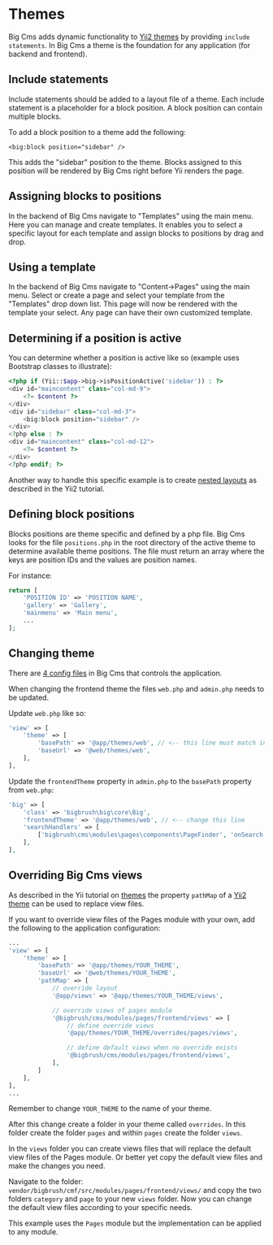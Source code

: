 # Themes

Big Cms adds dynamic functionality to [Yii2 themes](http://www.yiiframework.com/doc-2.0/guide-output-theming.html) by
providing `include statements`. In Big Cms a theme is the foundation for any application (for backend and frontend).


## Include statements <span id="include-statements"></span>

Include statements should be added to a layout file of a theme. Each include statement is a placeholder for a block position. A block
position can contain multiple blocks.

To add a block position to a theme add the following:

```
<big:block position="sidebar" />
```

This adds the "sidebar" position to the theme. Blocks assigned to this position will be rendered by Big Cms right before
Yii renders the page.


## Assigning blocks to positions <span id="templates-assigning-blocks"></span>

In the backend of Big Cms navigate to "Templates" using the main menu. Here you can manage and create templates. It enables you to
select a specific layout for each template and assign blocks to positions by drag and drop.


## Using a template <span id="using-a-template"></span>

In the backend of Big Cms navigate to "Content->Pages" using the main menu. Select or create a page and select your template from
the "Templates" drop down list. This page will now be rendered with the template your select. Any page can have their own customized
template.


## Determining if a position is active <span id="is-position-active"></span>

You can determine whether a position is active like so (example uses Bootstrap classes to illustrate):

~~~php
<?php if (Yii::$app->big->isPositionActive('sidebar')) : ?>
<div id="maincontent" class="col-md-9">
    <?= $content ?>
</div>
<div id="sidebar" class="col-md-3">
    <big:block position="sidebar" />
</div>
<?php else : ?>
<div id="maincontent" class="col-md-12">
    <?= $content ?>
</div>
<?php endif; ?>
~~~

Another way to handle this specific example is to create
[nested layouts](http://www.yiiframework.com/doc-2.0/guide-structure-views.html#nested-layouts) as described
in the Yii2 tutorial.

## Defining block positions

Blocks positions are theme specific and defined by a php file. Big Cms looks for the file `positions.php` in the root directory
of the active theme to determine available theme positions. The file must return an array where the keys are
position IDs and the values are position names.

For instance:

~~~php
return [
    'POSITION ID' => 'POSITION NAME',
    'gallery' => 'Gallery',
    'mainmenu' => 'Main menu',
    ...
];
~~~


## Changing theme
There are [4 config files](introduction.md#configuration-) in Big Cms that controls the application.

When changing the frontend theme the files `web.php` and `admin.php` needs to be updated.

Update `web.php` like so:

~~~php
'view' => [
    'theme' => [
        'basePath' => '@app/themes/web', // <-- this line must match in admin.php
        'baseUrl' => '@web/themes/web',
    ],
],
~~~

Update the `frontendTheme` property in `admin.php` to the `basePath` property from `web.php`:

~~~php
'big' => [
    'class' => 'bigbrush\big\core\Big',
    'frontendTheme' => '@app/themes/web', // <-- change this line
    'searchHandlers' => [
        ['bigbrush\cms\modules\pages\components\PageFinder', 'onSearch'],
    ],
],
~~~

## Overriding Big Cms views

As described in the Yii tutorial on [themes](http://www.yiiframework.com/doc-2.0/guide-output-theming.html)
the property `pathMap` of a [Yii2 theme](http://www.yiiframework.com/doc-2.0/yii-base-theme.html) can be
used to replace view files.

If you want to override view files of the Pages module with your own, add the following to the
application configuration:

~~~php
...
'view' => [
    'theme' => [
        'basePath' => '@app/themes/YOUR_THEME',
        'baseUrl' => '@web/themes/YOUR_THEME',
        'pathMap' => [
        	// override layout
            '@app/views' => '@app/themes/YOUR_THEME/views',

            // override views of pages module
            '@bigbrush/cms/modules/pages/frontend/views' => [
            	// define override views
                '@app/themes/YOUR_THEME/overrides/pages/views',

                // define default views when no override exists
                '@bigbrush/cms/modules/pages/frontend/views',
            ],
        ]
    ],
],
...
~~~

Remember to change `YOUR_THEME` to the name of your theme.

After this change create a folder in your theme called `overrides`. In this folder create the folder `pages`
and within `pages` create the folder `views`.

In the `views` folder you can create views files that will replace the default view files of the Pages module.
Or better yet copy the default view files and make the changes you need.

Navigate to the folder: `vendor/bigbrush/cmf/src/modules/pages/frontend/views/` and copy the two folders
`category` and `page` to your new `views` folder. Now you can change the default view files according to your specific needs.

This example uses the `Pages` module but the implementation can be applied to any module.
